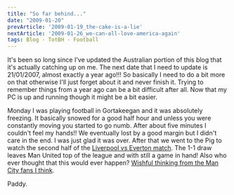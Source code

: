 ```yaml
---
title: "So far behind..."
date: "2009-01-20"
prevArticle: '2009-01-19_the-cake-is-a-lie'
nextArticle: '2009-01-26_we-can-all-love-america-again'
tags: Blog - TotBH - Football
---
```

It's been so long since I've updated the Australian portion of this blog that it's actually catching up on me. The next date that I need to update is 21/01/2007, almost exactly a year ago!!! So basically I need to do a bit more on that otherwise I'll just forget about it and never finish it. Trying to remember things from a year ago can be a bit difficult after all. Now that my PC is up and running though it might be a bit easier.

Monday I was playing football in Gortakeegan and it was absolutely freezing. It basically snowed for a good half hour and unless you were constantly moving you started to go numb.  After about five minutes I couldn't feel my hands!! We eventually lost by a good margin but I didn't care in the end. I was just glad it was over. After that we went to the Pig to watch the second half of the [Liverpool vs Everton match](http://www.rte.ie/sport/soccer/2009/0119/liverpool_everton.html). The 1-1 draw leaves Man United top of the league and with still a game in hand! Also who ever thought that this would ever happen? [Wishful thinking from the Man City fans I think](http://www.rte.ie/sport/soccer/2009/0119/kaka.html).

Paddy.